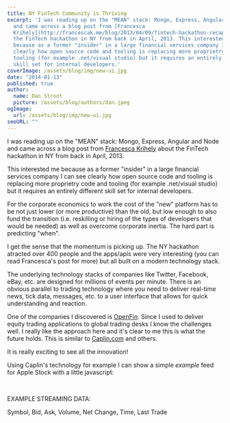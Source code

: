 ```yaml
---
title: NY FinTech Community is Thriving
excerpt: 'I was reading up on the "MEAN" stack: Mongo, Express, Angular and Node
  and came across a blog post from [Francesca
  Krihely](http://francescak.me/blog/2013/04/09/fintech-hackathon-recap/) about
  the FinTech hackathon in NY from back in April, 2013. This interested me
  because as a former "insider" in a large financial services company I can see
  clearly how open source code and tooling is replacing more proprietry code and
  tooling (for example .net/visual studio) but it requires an entirely different
  skill set for internal developers.'
coverImage: /assets/blog/img/new-ui.jpg
date: "2014-01-13"
published: true
author:
  name: Dan Stroot
  picture: /assets/blog/authors/dan.jpeg
ogImage:
  url: /assets/blog/img/new-ui.jpg
seoURL: ""
---
```


I was reading up on the "MEAN" stack: Mongo, Express, Angular and Node and came across a blog post from [Francesca Krihely](http://francescak.me/blog/2013/04/09/fintech-hackathon-recap/) about the FinTech hackathon in NY from back in April, 2013.  

This interested me because as a former "insider" in a large financial services company I can see clearly how open source code and tooling is replacing more proprietry code and tooling (for example .net/visual studio) but it requires an entirely different skill set for internal developers.

For the corporate economics to work the cost of the "new" platform has to be not just lower (or more productive) than the old, but low enough to also fund the transition (i.e. reskilling or hiring of the types of developers that would be needed) as well as overcome corporate inertia. The hard part is predicting "when".

I get the sense that the momentum is picking up. The NY hackathon atracted over 400 people and the apps/apis were very interesting (you can read Francesca's post for more) but all built on a modern technology stack.

The underlying technology stacks of companies like Twitter, Facebook, eBay, etc. are designed for millions of events per minute.  There is an obvious parallel to trading technology where you need to deliver real-time news, tick data, messages, etc. to a user interface that allows for quick understanding and reaction.  

One of the companies I discovered is [OpenFin](https://openf.in/).  Since I used to deliver equity trading applications to global trading desks I know the challenges well.  I really like the approach here and it's clear to me this is what the future holds.  This is similar to [Caplin.com](http://www.caplin.com) and others.  

It is really exciting to see all the innovation!

Using Caplin's technology for example I can show a simple _example_ feed for Apple Stock with a little javascript:

<script type="text/javascript" src="http://platform.caplin.com/sljs/streamlink.js"></script>

<script>

    // Get the streamLink.
    var streamLink = caplin.streamlink.StreamLinkFactory.create({
                  username: "pat",
                  password: "cappass",
      liberator_urls: "rttp://platform.caplin.com"
    });

    // Define the subscription listener.
    var subscriptionListener = {

      onSubscriptionStatus : function(subscription, event) {
        log(subscription.getSubject() + " is now " + event.getStatus());
      },

      onSubscriptionError : function(subscription, event) {
        log("Error: Subject " + subscription.getSubject() + " is " + event.getError());
      },

      onRecordUpdate : function(subscription, event) {
        //Place each updated field into a map of all events.
        //This will act as a cache of all the current values,
        //not just the values updated in this event
        for (field in event.getFields())
        {
          fields[field] = event.getFields()[field];
        }
        render();
        streamlink.disconnect();
      }
    };

    // Display the latest record values.
    var fields = {};
    function render() {
       document.getElementById("recordLog").innerHTML = symbol + "\t" +
        fields["BestBid"] + "\t" + fields["BestAsk"] + "\t" + fields["VolumeAcc"] + "\t" + fields["NetChange"] + "\t" + fields["Time"] + "\t" + fields["Last"];
    }

    // Subscribe to the record.
    var symbol = "AAPL";
    var subject = "/EXAMPLES/PRICING/TYPE1/" + symbol;
    streamLink.subscribe(subject, subscriptionListener);

    // Connect.
    streamLink.connect();

</script>

<div class="container">
<!-- <div class="container" onunload="streamLink.disconnect();"> -->
  <br>
  <p>EXAMPLE STREAMING DATA:</p>
  <p>Symbol, Bid, Ask, Volume, Net Change, Time, Last Trade</p>
  <p id="recordLog" style="color:blue"></p>
</div>
